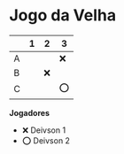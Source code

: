 # Jogo da Velha

|   | 1 | 2 | 3 |
|---|---|---|---|
| A |   |   |❌|
| B |   |❌|   |
| C |   |   |⭕|

**Jogadores**

- ❌ Deivson 1
- ⭕ Deivson 2